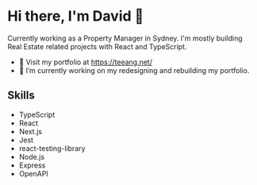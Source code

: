 <h1>Hi there, I'm David 👋</h1>

Currently working as a Property Manager in Sydney. I'm mostly building Real Estate related projects with React and TypeScript.

- :briefcase: Visit my portfolio at https://teeang.net/
- 🔭 I’m currently working on my redesigning and rebuilding my portfolio.

## Skills
- TypeScript
- React
- Next.js
- Jest
- react-testing-library
- Node.js
- Express
- OpenAPI
